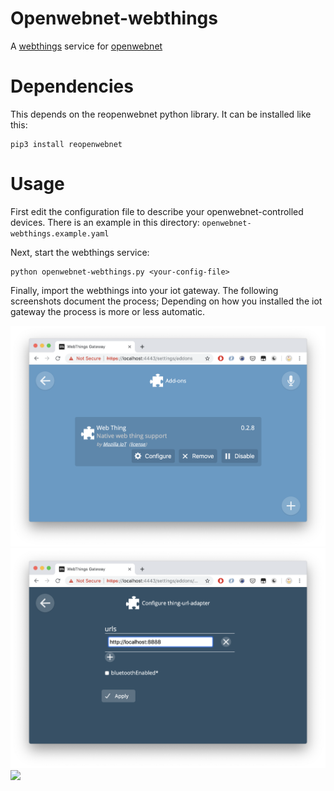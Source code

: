 # Openwebnet-webthings

A [webthings](https://iot.mozilla.org/docs/) service for [openwebnet](https://www.myopen-legrandgroup.com/)

# Dependencies

This depends on the reopenwebnet python library. It can be installed like this:

    pip3 install reopenwebnet

# Usage

First edit the configuration file to describe your openwebnet-controlled devices.
There is an example in this directory: `openwebnet-webthings.example.yaml`

Next, start the webthings service:

    python openwebnet-webthings.py <your-config-file>

Finally, import the webthings into your iot gateway. The following screenshots document the process;
Depending on how you installed the iot gateway the process is more or less automatic.

![](docs/addon.png)
![](docs/addon-config.png)
![](docs/openwebnet-webhthings.png)

